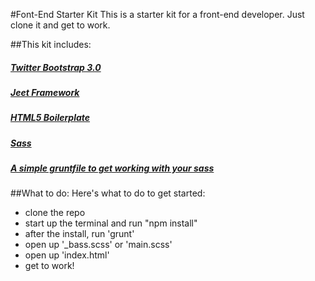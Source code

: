 #Font-End Starter Kit
This is a starter kit for a front-end developer. Just clone it and get to work.

##This kit includes:
##### [Twitter Bootstrap 3.0](http://getbootstrap.com)
##### [Jeet Framework](http://jeetframework.com)
##### [HTML5 Boilerplate](http://html5boilerplate.com)
##### [Sass](http://sass-lang.com)
##### [A simple gruntfile to get working with your sass](http://gruntjs.com)

##What to do:
Here's what to do to get started:
- clone the repo
- start up the terminal and run "npm install"
- after the install, run 'grunt'
- open up '_bass.scss' or 'main.scss'
- open up 'index.html'
- get to work!